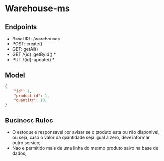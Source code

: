 # Warehouse-ms
## Endpoints
- BaseURL: /warehouses
- POST: create()
- GET:  getAll()
- GET  /{id}:  getById() *
- PUT /{id}: update() *

## Model
````json
{
	"id": 1,
	"product-id": 1,
	"quantity": 10,
}
````

## Business Rules
- O estoque e responsavel por avisar se o produto esta ou não disponivel, ou seja, caso o valor da quantidade seja igual a zero, deve informar outro servico;
- Nao e permitido mais de uma linha do mesmo produto salvo na base de dados;